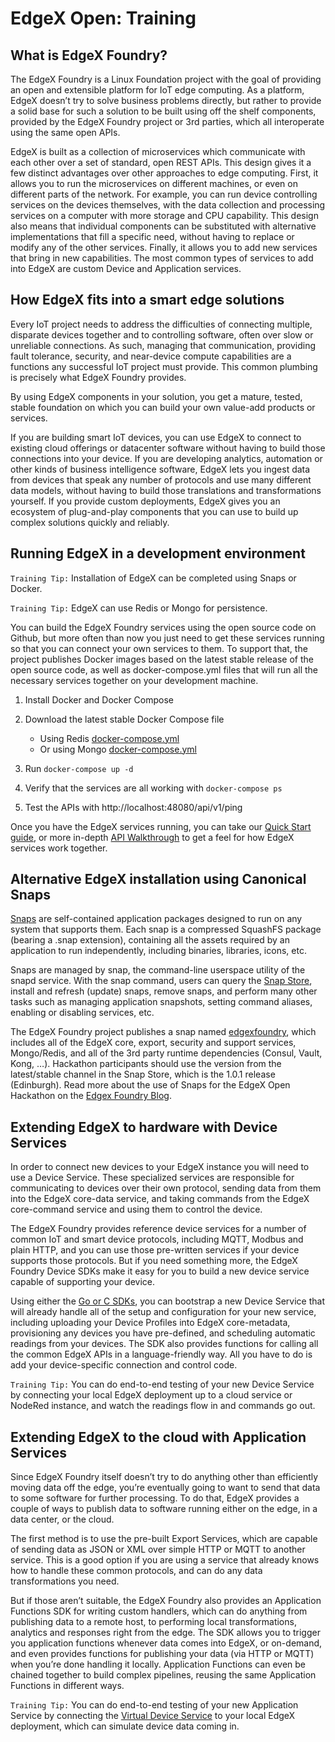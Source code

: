
# EdgeX Open: Training

## What is EdgeX Foundry?
The EdgeX Foundry is a Linux Foundation project with the goal of providing an open and extensible platform for IoT edge computing. As a platform, EdgeX doesn’t try to solve business problems directly, but rather to provide a solid base for such a solution to be built using off the shelf components, provided by the EdgeX Foundry project or 3rd parties, which all interoperate using the same open APIs.

EdgeX is built as a collection of microservices which communicate with each other over a set of standard, open REST APIs. This design gives it a few  distinct advantages over other approaches to edge computing. First, it allows you to run the microservices on different machines, or even on different parts of the network. For example, you can run device controlling services on the devices themselves, with the data collection and processing services on a computer with more storage and CPU capability. This design also means that individual components can be substituted with alternative implementations that fill a specific need, without having to replace or modify any of the other services. Finally, it allows you to add new services that bring in new capabilities. The most common types of services to add into EdgeX are custom Device and Application services.

## How EdgeX fits into a smart edge solutions
Every IoT project needs to address the difficulties of connecting multiple, disparate devices together and to controlling software, often over slow or unreliable connections. As such, managing that communication, providing fault tolerance, security, and near-device compute capabilities are a functions any successful IoT project must provide. This common plumbing is precisely what EdgeX Foundry provides.

By using EdgeX components in your solution, you get a mature, tested, stable foundation on which you can build your own value-add products or services. 

If you are building smart IoT devices, you can use EdgeX to connect to existing cloud offerings or datacenter software without having to build those connections into your device. 
If you are developing analytics, automation or other kinds of business intelligence software, EdgeX lets you ingest data from devices that speak any number of protocols and use many different data models, without having to build those translations and transformations yourself.
If you provide custom deployments, EdgeX gives you an ecosystem of plug-and-play components that you can use to build up complex solutions quickly and reliably.

## Running EdgeX in a development environment
`Training Tip:` Installation of EdgeX can be completed using Snaps or Docker.

`Training Tip:` EdgeX can use Redis or Mongo for persistence.

You can build the EdgeX Foundry services using the open source code on Github, but more often than now you just need to get these services running so that you can connect your own services to them. To support that, the project publishes Docker images based on the latest stable release of the open source code, as well as docker-compose.yml files that will run all the necessary services together on your development machine.

1. Install Docker and Docker Compose
1. Download the latest stable Docker Compose file
   * Using Redis [docker-compose.yml](https://raw.githubusercontent.com/edgexfoundry/developer-scripts/master/releases/edinburgh/compose-files/docker-compose-redis-edinburgh-no-secty-1.0.1.yml)
   * Or using Mongo [docker-compose.yml](https://raw.githubusercontent.com/edgexfoundry/developer-scripts/master/releases/edinburgh/compose-files/ocker-compose-edinburgh-no-secty-1.0.1.yml)

1. Run `docker-compose up -d`
1. Verify that the services are all working with `docker-compose ps`
1. Test the APIs with http://localhost:48080/api/v1/ping

Once you have the EdgeX services running, you can take our [Quick Start guide](https://docs.edgexfoundry.org/Ch-QuickStart.html), or more in-depth [API Walkthrough](https://docs.edgexfoundry.org/Ch-Walkthrough.html) to get a feel for how EdgeX services work together.

## Alternative EdgeX installation using Canonical Snaps
[Snaps](https://snapcraft.io/docs) are self-contained application packages designed to run on any system that supports them. Each snap is a compressed SquashFS package (bearing a .snap extension), containing all the assets required by an application to run independently, including binaries, libraries, icons, etc. 

Snaps are managed by snap, the command-line userspace utility of the snapd service. With the snap command, users can query the [Snap Store](https://snapcraft.io/store), install and refresh (update) snaps, remove snaps, and perform many other tasks such as managing application snapshots, setting command aliases, enabling or disabling services, etc.

The EdgeX Foundry project publishes a  snap named [edgexfoundry](https://snapcraft.io/edgexfoundry), which includes all of the EdgeX core, export, security and support services, Mongo/Redis, and all of the 3rd party runtime dependencies (Consul, Vault, Kong, …). Hackathon participants should use the version from the latest/stable channel in the Snap Store, which is the 1.0.1 release (Edinburgh). Read more about the use of Snaps for the EdgeX Open Hackathon on the [Edgex Foundry Blog](https://www.edgexfoundry.org/blog/2019/09/26/edgex-open-hackathon-snaps/).

## Extending EdgeX to hardware with Device Services
In order to connect new devices to your EdgeX instance you will need to use a Device Service. These specialized services are responsible for communicating to devices over their own protocol, sending data from them into the EdgeX core-data service, and taking commands from the EdgeX core-command service and using them to control the device.

The EdgeX Foundry provides reference device services for a number of common IoT and smart device protocols, including MQTT, Modbus and plain HTTP, and you can use those pre-written services if your device supports those protocols. But if you need something more, the EdgeX Foundry Device SDKs make it easy for you to build a new device service capable of supporting your device.

Using either the [Go or C SDKs](https://docs.edgexfoundry.org/Ch-GettingStartedSDK.html), you can bootstrap a new Device Service that will already handle all of the setup and configuration for your new service, including uploading your Device Profiles into EdgeX core-metadata, provisioning any devices you have pre-defined, and scheduling automatic readings from your devices. The SDK also provides functions for calling all the common EdgeX APIs in a language-friendly way. All you have to do is add your device-specific connection and control code.

`Training Tip:` You can do end-to-end testing of your new Device Service by connecting your local EdgeX deployment up to a cloud service or NodeRed instance, and watch the readings flow in and commands go out.

## Extending EdgeX to the cloud with Application Services
Since EdgeX Foundry itself doesn’t try to do anything other than efficiently moving data off the edge, you’re eventually going to want to send that data to some software for further processing. To do that, EdgeX provides a couple of ways to publish data to software running either on the edge, in a data center, or the cloud.

The first method is to use the pre-built Export Services, which are capable of sending data as JSON or XML over simple HTTP or MQTT to another service. This is a good option if you are using a service that already knows how to handle these common protocols, and can do any data transformations you need.

But if those aren’t suitable, the EdgeX Foundry also provides an Application Functions SDK for writing custom handlers, which can do anything from publishing data to a remote host, to performing local transformations, analytics and responses right from the edge. The SDK allows you to trigger you application functions whenever data comes into EdgeX, or on-demand, and even provides functions for publishing your data (via HTTP or MQTT) when you’re done handling it locally. Application Functions can even be chained together to build complex pipelines, reusing the same Application Functions in different ways.

`Training Tip:` You can do end-to-end testing of your new Application Service by connecting the [Virtual Device Service](https://docs.edgexfoundry.org/Ch-ExamplesVirtualDeviceService.html) to your local EdgeX deployment, which can simulate device data coming in.